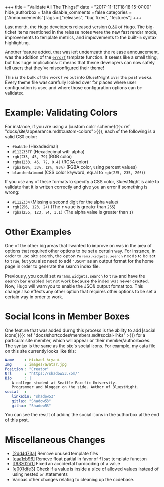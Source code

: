 +++
title = "Validate All The Things!"
date = "2017-11-13T18:18:15-07:00"
hide_authorbox = false
disable_comments = false
categories = ["Announcements"]
tags = ["releases", "bug fixes", "features"]
+++

Last month, the Hugo developers released version [0.30](https://github.com/gohugoio/hugo/releases/tag/v0.30) of Hugo. The big-ticket items mentioned in the release notes were the new fast render mode, improvements to template metrics, and improvements to the built-in syntax highlighting.

Another feature added, that was left underneath the release announcement, was the addition of the [`errorf`](https://gohugo.io/functions/errorf/) template function. It seems like a small thing, but has huge implications: it means that theme developers can now safely tell users that they've misconfigured their theme!

<!-- more -->

This is the bulk of the work I've put into BluestNight over the past weeks. Every theme file was carefully looked over for places where user configuration is used and where those configuration options can be validated.

# Example: Validating Colors

For instance, if you are using a [custom color scheme]({{< ref "docs/site/appearance.md#custom-colors" >}}), each of the following is a valid CSS color:

- `#babb1e` (Hexadecimal)
- `#112233FF` (Hexadecimal with alpha)
- `rgb(233, 45, 79)` (RGB color)
- `rgba(233, 45, 79, 0.4)` (RGBA color)
- `rgba(50%, 33%, 12%, 95%)` (RGBA color, using percent values)
- `blanchedalmond` (CSS color keyword, equal to `rgb(255, 235, 205)`)

If you use any of these formats to specify a CSS color, BluestNight is able to validate that it is written correctly and give you an error if something is wrong:

- `#1122334` (Missing a second digit for the alpha value)
- `rgb(256, 123, 24)` (The `r` value is greater than `255`)
- `rgba(255, 123, 24, 1.1)` (The alpha value is greater than `1`)

# Other Examples

One of the other big areas that I wanted to improve on was in the area of options that required other options to be set a certain way. For instance, in order to use site search, the option `Params.widgets.search` needs to be set to `true`, but you also need to add `"JSON"` as an output format for the home page in order to generate the search index file.

Previously, you could set `Params.widgets.search` to `true` and have the search bar enabled but not work because the index was never created. Now, Hugo will warn you to enable the JSON output format too. This change also effects any other option that requires other options to be set a certain way in order to work.

# Social Icons in Member Boxes

One feature that was added during this process is the ability to add [social icons]({{< ref "docs/shortcodes/members.md#social-links" >}}) for a particular site member, which will appear on their member/authorboxes. The syntax is the same as the site's social icons. For example, my data file on this site currently looks like this:

```yaml
Name     : Michael Bryant
Img      : images/avatar.jpg
Position : "Creator"
Url      : "https://shadow53.com/"
Bio      : |
   A college student at Seattle Pacific University.
   Programmer and blogger on the side. Author of BluestNight.
social   :
   linkedin: "shadow53"
   gitlab: "Shadow53"
   github: "Shadow53"
```

You can see the result of adding the social icons in the authorbox at the end of this post.

# Miscellaneous Changes

- [[2dd4d73a]](https://gitlab.com/BluestNight/BluestNight/commit/2dd4d73a73384994fe53dcff7457dac904630330) Remove unused template files
- [[eaa1cb96]](https://gitlab.com/BluestNight/BluestNight/commit/eaa1cb96bf3bb942642b3bc57629743a92e217f3) Remove float partial in favor of `float` template function
- [[f93302d1]](https://gitlab.com/BluestNight/BluestNight/commit/f93302d11e4c4eebf413e543bb2d1e235461247f) Fixed an accidental hardcoding of a value
- [[e003dfe3]](https://gitlab.com/BluestNight/BluestNight/commit/e003dfe31d1e0d6cae2a972ae66c9ec2e0b78842) Check if a value is inside a slice of allowed values instead of using nested `or` statements
- Various other changes relating to cleaning up the codebase.
